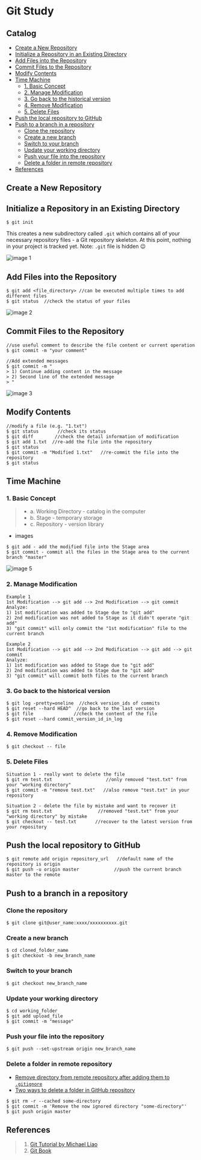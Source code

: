 # Git Study

## Catalog
- [Create a New Repository](#create-a-new-repository)
- [Initialize a Repository in an Existing Directory](#initialize-a-repository-in-an-existing-directory)
- [Add Files into the Repository](#add-files-into-the-repository)
- [Commit Files to the Repository](#commit-files-to-the-repository)
- [Modify Contents](#modify-contents)
- [Time Machine](#time-machine)
	- [1. Basic Concept](#1-basic-concept)
	- [2. Manage Modification](#2-manage-modification)
	- [3. Go back to the historical version](#3-go-back-to-the-historical-version)
	- [4. Remove Modification](#4-remove-modification)
	- [5. Delete Files](#5-delete-files)
- [Push the local repository to GitHub](#push-the-local-repository-to-github)
- [Push to a branch in a repository](#push-to-a-branch-in-a-repository)
	- [Clone the repository](#clone-the-repository)
	- [Create a new branch](#create-a-new-branch)
	- [Switch to your branch](#switch-to-your-branch)
	- [Update your working directory](#update-your-working-directory)
	- [Push your file into the repository](#push-your-file-into-the-repository)
	- [Delete a folder in remote repository](#delete-a-folder-in-remote-repository)
- [References](#references)

## Create a New Repository

## Initialize a Repository in an Existing Directory
```
$ git init
```
This creates a new subdirectory called `.git` which contains all of your necessary repository files - a Git repository skeleton. At this point, nothing in your project is tracked yet.
Note: `.git` file is hidden :wink:

![image 1](https://github.com/Cacchiato/Git/blob/master/Git/images/1.png) 

## Add Files into the Repository

```shell
$ git add <file_directory> //can be executed multiple times to add different files
$ git status  //check the status of your files
```
![image 2](https://github.com/Cacchiato/Git/blob/master/Git/images/2.png) 

## Commit Files to the Repository

```
//use useful comment to describe the file content or current operation
$ git commit -m "your comment"  

//Add extended messages
$ git commit -m "
> 1) Continue adding content in the message
> 2) Second line of the extended message
> "
```

![image 3](https://github.com/Cacchiato/Git/blob/master/Git/images/3.png) 

## Modify Contents 

```shell
//modify a file (e.g. "1.txt")
$ git status       //check its status
$ git diff        //check the detail information of modification
$ git add 1.txt  //re-add the file into the repository
$ git status
$ git commit -m "Modified 1.txt"   //re-commit the file into the repository
$ git status
```

## Time Machine
### 1. Basic Concept
>- a. Working Directory - catalog in the computer
>- b. Stage - temporary storage
>- c. Repository - version library 

- images

```shell
$ git add - add the modified file into the Stage area
$ git commit - commit all the files in the Stage area to the current branch "master"
```

![image 5](https://github.com/Cacchiato/Git/blob/master/Git/images/5.png) 

### 2. Manage Modification

```
Example 1
1st Modification --> git add --> 2nd Modification --> git commit
Analyze: 
1) 1st modification was added to Stage due to "git add"
2) 2nd modification was not added to Stage as it didn't operate "git add"
3) "git commit" will only commit the "1st modification" file to the current branch

Example 2
1st Modification --> git add --> 2nd Modification --> git add --> git commit
Analyze: 
1) 1st modification was added to Stage due to "git add"
2) 2nd modification was added to Stage due to "git add"
3) "git commit" will commit both files to the current branch
```
### 3. Go back to the historical version 

```shell
$ git log -pretty=oneline  //check version_ids of commits
$ git reset --hard HEAD^  //go back to the last version
$ git file               //check the content of the file
$ git reset --hard commit_version_id_in_log   
```

### 4. Remove Modification
```
$ git checkout -- file
```

### 5. Delete Files

```shell
Situation 1 - really want to delete the file
$ git rm test.txt                    //only removed "test.txt" from your "working directory"
$ git commit -m "remove test.txt"   //also remove "test.txt" in your repository

Situation 2 - delete the file by mistake and want to recover it
$ git rm test.txt                 //removed "test.txt" from your "working directory" by mistake 
$ git checkout -- test.txt       //recover to the latest version from your repository 
```

## Push the local repository to GitHub
```shell
$ git remote add origin repository_url   //default name of the repository is origin
$ git push -u origin master             //push the current branch master to the remote
```

## Push to a branch in a repository

### Clone the repository

```shell
$ git clone git@user_name:xxxx/xxxxxxxxxx.git
```
### Create a new branch

```shell
$ cd cloned_folder_name
$ git checkout -b new_branch_name
```
### Switch to your branch 

```shell
$ git checkout new_branch_name
```

### Update your working directory

```shell
$ cd working_folder
$ git add upload_file
$ git commit -m "message"
```

### Push your file into the repository

```
$ git push --set-upstream origin new_branch_name
```

### Delete a folder in remote repository
- [Remove directory from remote repository after adding them to `.gitignore`](https://stackoverflow.com/questions/7927230/remove-directory-from-remote-repository-after-adding-them-to-gitignore)
- [Two ways to delete a folder in GitHub repository](https://www.jianshu.com/p/286be61bb9b8)

```shell
$ git rm -r --cached some-directory
$ git commit -m 'Remove the now ignored directory "some-directory"'
$ git push origin master
```

## References
>1) [Git Tutorial by Michael Liao](https://www.liaoxuefeng.com/wiki/0013739516305929606dd18361248578c67b8067c8c017b000)
>2) [Git Book](https://git-scm.com/book/en/v2)
